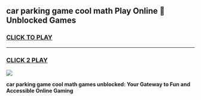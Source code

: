 
## car parking game cool math Play Online 👋 Unblocked Games
<h3>
<a href="https://news.freeplayer.one?title=car_parking_game_cool_math&ref=17CMG">CLICK TO PLAY</a></h3>
<hr>

<h3>
<a href="https://news.freeplayer.one?title=car_parking_game_cool_math&ref=17CMG">CLICK 2 PLAY</a>
  
</h3>

<a href="https://news.freeplayer.one?title=car_parking_game_cool_math&ref=17CMG/"><img src="https://clearcache.store/games.png"></a>


**car parking game cool math games unblocked: Your Gateway to Fun and Accessible Online Gaming**
